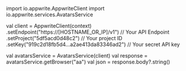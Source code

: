 import io.appwrite.AppwriteClient
import io.appwrite.services.AvatarsService

val client = AppwriteClient(context)
  .setEndpoint("https://[HOSTNAME_OR_IP]/v1") // Your API Endpoint
  .setProject("5df5acd0d48c2") // Your project ID
  .setKey("919c2d18fb5d4...a2ae413da83346ad2") // Your secret API key

val avatarsService = AvatarsService(client)
val response = avatarsService.getBrowser("aa")
val json = response.body?.string()